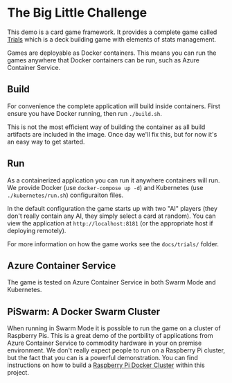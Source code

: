 # The Big Little Challenge

This demo is a card game framework. It provides a complete game
called [Trials](docs/trials/intro.md) which is a deck building game
with elements of stats management.

Games are deployable as Docker containers. This means you can run the
games anywhere that Docker containers can be run, such as Azure
Container Service. 

## Build

For convenience the complete application will build inside containers. 
First ensure you have Docker running, then run `./build.sh`.

This is not the most efficient way of building the container as all 
build artifacts are included in the image. Once day we'll fix this, 
but for now it's an easy way to get started.

## Run

As a containerized application you can run it anywhere containers will 
run. We provide Docker (use `docker-compose up -d`) and Kubernetes 
(use `./kubernetes/run.sh`) configuraiton files.

In the default configuration the game starts up with two "AI" players 
(they don't really contain any AI, they simply select a card at random).
You can view the application at `http://localhost:8181` (or the 
appropriate host if deploying remotely).

For more information on how the game works see the `docs/trials/` folder.

## Azure Container Service

The game is tested on Azure Container Service in both Swarm Mode and
Kubernetes.

## PiSwarm: A Docker Swarm Cluster

When running in Swarm Mode it is possible to run the game on a cluster
of Raspberry Pis. This is a great demo of the portbility of
applications from Azure Container Service to commodity hardware in
your on premise environment. We don't really expect people to run on a
Raspberry Pi cluster, but the fact that you can is a powerful
demonstration. You can find instructions on how to build
a [Raspberry Pi Docker Cluster](docs/pi/piswarm.md) within this
project.

